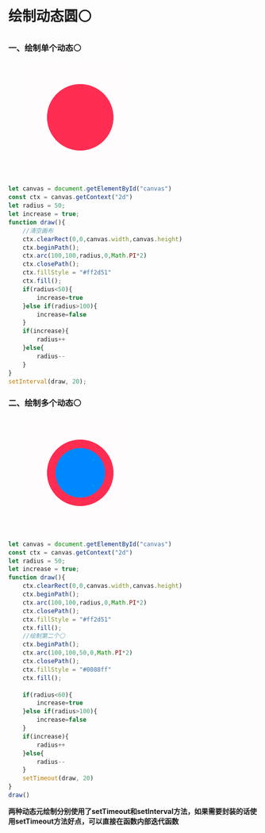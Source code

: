 # 绘制动态圆⚪

### 一、绘制单个动态⚪

<figure><img src="../.gitbook/assets/单个动态元.gif" alt=""><figcaption></figcaption></figure>

```javascript
let canvas = document.getElementById("canvas")
const ctx = canvas.getContext("2d")
let radius = 50;
let increase = true;
function draw(){
    //清空画布
    ctx.clearRect(0,0,canvas.width,canvas.height)
    ctx.beginPath();
    ctx.arc(100,100,radius,0,Math.PI*2)
    ctx.closePath();
    ctx.fillStyle = "#ff2d51"
    ctx.fill();
    if(radius<50){
        increase=true
    }else if(radius>100){
        increase=false
    }
    if(increase){
        radius++
    }else{
        radius--
    }
}
setInterval(draw, 20);
```

### 二、绘制多个动态⚪

<figure><img src="../.gitbook/assets/动态园.gif" alt=""><figcaption></figcaption></figure>

```javascript
let canvas = document.getElementById("canvas")
const ctx = canvas.getContext("2d")
let radius = 50;
let increase = true;
function draw(){
    ctx.clearRect(0,0,canvas.width,canvas.height)
    ctx.beginPath();
    ctx.arc(100,100,radius,0,Math.PI*2)
    ctx.closePath();
    ctx.fillStyle = "#ff2d51"
    ctx.fill();
    //绘制第二个⚪
    ctx.beginPath();
    ctx.arc(100,100,50,0,Math.PI*2)
    ctx.closePath();
    ctx.fillStyle = "#0088ff"
    ctx.fill();

    if(radius<60){
        increase=true
    }else if(radius>100){
        increase=false
    }
    if(increase){
        radius++
    }else{
        radius--
    }
    setTimeout(draw, 20)
}
draw()
```

&#x20;       **两种动态元绘制分别使用了setTimeout和setInterval方法，如果需要封装的话使用setTimeout方法好点，可以直接在函数内部迭代函数**

